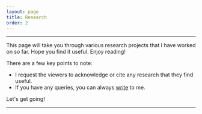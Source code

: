 ```yaml
---
layout: page
title: Research
order: 2
---
```


-----------------------------

This page will take you through various research projects that I have worked on so far. Hope you find it useful.
Enjoy reading!

There are a few key points to note:

- I request the viewers to acknowledge or cite any research that they find useful.
- If you have any queries, you can always [write](anubhab@mse.ac.in) to me.

Let's get going!

-----------------------------
<!-- 
<p align="center">
  <b>Quick Links:</b><br>
  <a href="http://non-singularity.github.io/Blog">Blog</a> |
  <a href="http://non-singularity.github.io/Research">Research</a>
  <br><br>
</p> -->